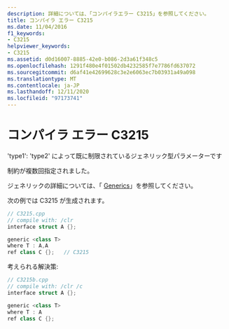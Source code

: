 ```yaml
---
description: 詳細については、「コンパイラエラー C3215」を参照してください。
title: コンパイラ エラー C3215
ms.date: 11/04/2016
f1_keywords:
- C3215
helpviewer_keywords:
- C3215
ms.assetid: d0d16007-8885-42e0-b086-2d3a61f348c5
ms.openlocfilehash: 1291f480e4f01502db4232585f7e7786fd637072
ms.sourcegitcommit: d6af41e42699628c3e2e6063ec7b03931a49a098
ms.translationtype: MT
ms.contentlocale: ja-JP
ms.lasthandoff: 12/11/2020
ms.locfileid: "97173741"
---
```

# <a name="compiler-error-c3215"></a>コンパイラ エラー C3215

'type1': 'type2' によって既に制限されているジェネリック型パラメーターです

制約が複数回指定されました。

ジェネリックの詳細については、「 [Generics](../../extensions/generics-cpp-component-extensions.md)」を参照してください。

次の例では C3215 が生成されます。

```cpp
// C3215.cpp
// compile with: /clr
interface struct A {};

generic <class T>
where T : A,A
ref class C {};   // C3215
```

考えられる解決策:

```cpp
// C3215b.cpp
// compile with: /clr /c
interface struct A {};

generic <class T>
where T : A
ref class C {};
```
